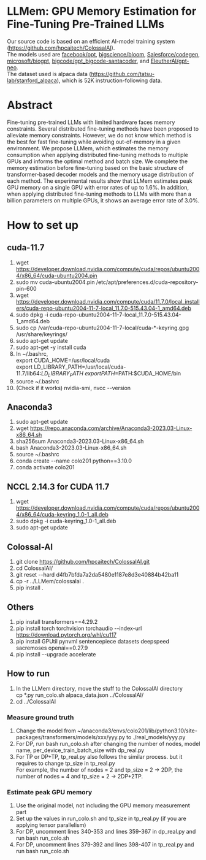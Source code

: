 # LLMem: GPU Memory Estimation for Fine-Tuning Pre-Trained LLMs

Our source code is based on an efficient AI-model training system (https://github.com/hpcaitech/ColossalAI). \
The models used are [facebook/opt](https://huggingface.co/docs/transformers/model_doc/opt), [bigscience/bloom](https://huggingface.co/docs/transformers/model_doc/bloom), [Salesforce/codegen](https://huggingface.co/docs/transformers/model_doc/codegen), [microsoft/biogpt](https://huggingface.co/docs/transformers/model_doc/biogpt), [bigcode/gpt_bigcode-santacoder](https://huggingface.co/docs/transformers/model_doc/gpt_bigcode), and [EleutherAI/gpt-neo](https://huggingface.co/docs/transformers/model_doc/gpt_neo). \
The dataset used is alpaca data (https://github.com/tatsu-lab/stanford_alpaca), which is 52K instruction-following data.

# Abstract
Fine-tuning pre-trained LLMs with limited hardware faces memory constraints. Several distributed fine-tuning methods have been proposed to alleviate memory constraints. However, we do not know which method is the best for fast fine-tuning while avoiding out-of-memory in a given environment. We propose LLMem, which estimates the memory consumption when applying distributed fine-tuning methods to multiple GPUs and informs the optimal method and batch size. We complete the memory estimation before fine-tuning based on the basic structure of transformer-based decoder models and the memory usage distribution of each method. The experimental results show that LLMem estimates peak GPU memory on a single GPU with error rates of up to 1.6\%. In addition, when applying distributed fine-tuning methods to LLMs with more than a billion parameters on multiple GPUs, it shows an average error rate of 3.0\%.

# How to set up
## cuda-11.7
1. wget https://developer.download.nvidia.com/compute/cuda/repos/ubuntu2004/x86_64/cuda-ubuntu2004.pin
2. sudo mv cuda-ubuntu2004.pin /etc/apt/preferences.d/cuda-repository-pin-600
3. wget https://developer.download.nvidia.com/compute/cuda/11.7.0/local_installers/cuda-repo-ubuntu2004-11-7-local_11.7.0-515.43.04-1_amd64.deb
4. sudo dpkg -i cuda-repo-ubuntu2004-11-7-local_11.7.0-515.43.04-1_amd64.deb
5. sudo cp /var/cuda-repo-ubuntu2004-11-7-local/cuda-*-keyring.gpg /usr/share/keyrings/
6. sudo apt-get update
7. sudo apt-get -y install cuda
8. In ~/.bashrc, \
      export CUDA_HOME=/usr/local/cuda \
      export LD_LIBRARY_PATH=/usr/local/cuda-11.7/lib64:$LD_LIBRARY_PATH \
      export PATH=$PATH:$CUDA_HOME/bin
9. source ~/.bashrc
10. (Check if it works) nvidia-smi, nvcc --version

## Anaconda3
1. sudo apt-get update
2. wget https://repo.anaconda.com/archive/Anaconda3-2023.03-Linux-x86_64.sh
3. sha256sum Anaconda3-2023.03-Linux-x86_64.sh
4. bash Anaconda3-2023.03-Linux-x86_64.sh
5. source ~/.bashrc
6. conda create --name colo201 python==3.10.0
7. conda activate colo201

## NCCL 2.14.3 for CUDA 11.7
1. wget https://developer.download.nvidia.com/compute/cuda/repos/ubuntu2004/x86_64/cuda-keyring_1.0-1_all.deb
2. sudo dpkg -i cuda-keyring_1.0-1_all.deb
3. sudo apt-get update

## Colossal-AI
1. git clone https://github.com/hpcaitech/ColossalAI.git
2. cd ColossalAI/
3. git reset --hard d4fb7bfda7a2da5480e1187e8d3e40884b42ba11
4. cp -r ../LLMem/colossalai .
5. pip install .

## Others
1. pip install transformers==4.29.2
2. pip install torch torchvision torchaudio --index-url https://download.pytorch.org/whl/cu117
3. pip install GPUtil pynvml sentencepiece datasets deepspeed sacremoses openai==0.27.9
4. pip install --upgrade accelerate

## How to run
1. In the LLMem directory, move the stuff to the ColossalAI directory \
         cp *.py run_colo.sh alpaca_data.json ../ColossalAI/
3. cd ../ColossalAI
### Measure ground truth
1. Change the model from ~/anaconda3/envs/colo201/lib/python3.10/site-packages/transformers/models/xxx/yyy.py to ./real_models/yyy.py
2. For DP, run bash run_colo.sh after changing the number of nodes, model name, per_device_train_batch_size with dp_real.py
3. For TP or DP+TP, tp_real.py also follows the similar process. but it requires to change tp_size in tp_real.py \
   For example, the number of nodes = 2 and tp_size = 2 -> 2DP, the number of nodes = 4 and tp_size = 2 -> 2DP+2TP.
### Estimate peak GPU memory
1. Use the original model, not including the GPU memory measurement part
2. Set up the values in run_colo.sh and tp_size in tp_real.py (if you are applying tensor parallelism)
3. For DP, uncomment lines 340-353 and lines 359-367 in dp_real.py and run bash run_colo.sh
4. For DP, uncomment lines 379-392 and lines 398-407 in tp_real.py and run bash run_colo.sh

